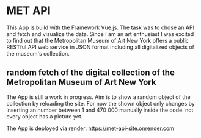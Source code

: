# MET API

This App is build with the Framework Vue.js.
The task was to chose an API and fetch and visualize the data.
Since I am an art enthusiast I was excited to find out that the
Metropolitan Museum of Art New York offers a public RESTful API web service in JSON format including
all digitalized objects of the museum's collection.

## random fetch of the digital collection of the Metropolitan Museum of Art New York

The App is still a work in progress. Aim is to show a random object
of the collection by reloading the site. For now the shown object
only changes by inserting an number between 1 and 470 000 manually inside the code.
not every object has a picture yet.

The App is deployed via render: https://met-api-site.onrender.com

